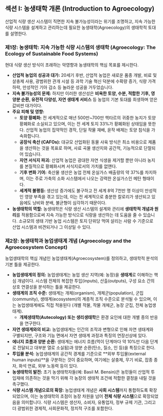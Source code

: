 ## 섹션 I: 농생태학 개론 (Introduction to Agroecology)

산업적 식량 생산 시스템이 직면한 지속 불가능성이라는 위기를 조명하고, 지속 가능한 식량 시스템을 설계하고 관리하는데 필요한 농생태학(Agroecology)의 생태학적 토대를 설명한다.

### 제1장: 농생태학: 지속 가능한 식량 시스템의 생태학 (Agroecology: The Ecology of Sustainable Food Systems)

현대 식량 생산 방식이 초래하는 악영향과 농생태학의 핵심 목표를 제시한다.

*   **산업적 농업의 성공과 대가:** 20세기 후반, 산업적 농업은 새로운 품종 개발, 비료 및 살충제 사용, 광범위한 관개 시설 등 과학 기술 혁신 덕분에 수확량 증가, 식량 가격 하락, 만성적인 기아 감소 등 놀라운 성공을 거두었습니다.
*   **지속 불가능성의 문제:** 하지만 이러한 생산성은 **비옥한 토양, 수분, 적합한 기후, 영양분 순환, 유전적 다양성, 자연 생태계 서비스** 등 농업의 기본 토대를 희생하며 얻은 값비싼 대가이다.
*   **주요 피해 및 영향:**
    *   **토양 황폐화:** 전 세계적으로 매년 500만~700만 헥타르의 귀중한 농지가 토양 황폐화로 소실되고 있으며, 이는 전 세계 토지 33%가 황폐화된 상태임을 뜻한다. 산업적 농업의 집약적인 경작, 단일 작물 재배, 윤작 배제는 토양 침식을 가속화합니다.
    *   **공장식 축산 (CAFOs):** 대규모 산업화된 동물 사육 방식은 최소 비용으로 제품을 생산하는 것을 목표로 하며, 사료 곡물 생산지와 공간적, 기능적으로 단절되어 있습니다.
    *   **자연 서식지 파괴:** 산업적 농업은 광대한 자연 식생을 제거할 뿐만 아니라 농지를 본질적으로 황폐화시켜 서식지로서의 가치를 없앤다.
    *   **기후 변화 기여:** 축산물 생산은 농업 전체 온실가스 배출량의 약 37%를 차지하며, 이는 주로 가축의 소화 시스템에서 나오는 강력한 온실가스인 메탄 형태이다.
    *   **세계적 불평등:** 생산성 증가에도 불구하고 전 세계 8억 7천만 명 이상이 만성적인 영양 부족을 겪고 있는데, 이는 전 세계적으로 충분한 칼로리가 생산되고 있음에도 낭비와 분배, 불균형이 심각하기 때문이다.
*   **농생태학의 역할:** 농생태학은 식량 생산 시스템의 설계와 관리에 **생태학적 개념과 원리**를 적용함으로써 지속 가능한 방식으로 식량을 생산하는 데 도움을 줄 수 있습니다. 소규모의 생태 기반 농업 시스템은 토지 단위당 먹여 살리는 사람 수 기준으로 산업 시스템과 비견되거나 그 이상일 수 있다.

### 제2장: 농생태학과 농업생태계 개념 (Agroecology and the Agroecosystem Concept)

농업생태학의 핵심 개념인 농업생태계(Agroecosystem)를 정의하고, 생태학적 분석의 기본 틀을 제공한다.

*   **농업생태계의 정의:** 농업생태계는 농업 생산 지역(예: 농장)을 **생태계**로 이해하는 핵심 개념이다. 시스템 전체의 복잡한 투입(inputs), 산출(outputs), 구성 요소 간의 상호 연결성을 분석하는 틀을 제공한다.
*   **생태계의 조직 수준:** 생태계는 개체(organism), 개체군(population), 군집(community), 생태계(ecosystem)의 계층적 조직 수준으로 분석될 수 있으며, 이는 농업생태계에도 직접 적용된다 (개별 작물, 작물 개체군, 농장 군집, 전체 농업생태계).
    *   **개체생태학(Autecology) 또는 생리생태학**은 환경 요인에 대한 개별 종의 반응을 연구한다.
*   **자연 생태계와의 비교:** 농업생태계는 인간의 조작과 변형으로 인해 자연 생태계와 구별되지만, 구조와 기능 면에서 자연 생태계 과정과 특징의 연장선상에 있다.
*   **에너지 흐름과 양분 순환:** 생태계는 에너지 흐름(먹이 단계마다 약 10%만 다음 단계로 전달되고 대부분 열로 소실됨)과 양분 순환(탄소, 질소, 인 등)을 특징으로 한다.
*   **투입물 분석:** 농업생태계의 공간적 경계를 기준으로 **외부 투입물(external human inputs)**을 구분하는 것이 중요하며, 여기에는 살충제, 무기 비료, 잡종 종자, 화석 연료, 외부 노동력 등이 있다.
*   **농생태학의 발전:** 초기 농생태학자들(예: Basil M. Bensin)은 농민들이 산업적 투입재에 의존하는 것을 막기 위해 각 농장의 생태적 조건에 적합한 결정을 내릴 것을 촉구했다.
*   **식량 시스템 개념으로의 확장:** 농업생태계 개념은 **사회 시스템**까지 통합하도록 확장되었으며, 이는 농생태학의 초점이 농장 차원을 넘어 **전체 식량 시스템**으로 확장되었음을 의미합니다. 식량 시스템은 생산자, 소비자, 유통업자, 정부 규제 기관, 그리고 더 광범위한 경제적, 사회문화적, 정치적 구조를 포함한다.